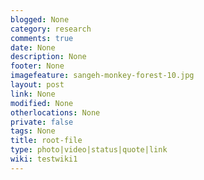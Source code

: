 ```yaml
---
blogged: None
category: research
comments: true
date: None
description: None
footer: None
imagefeature: sangeh-monkey-forest-10.jpg
layout: post
link: None
modified: None
otherlocations: None
private: false
tags: None
title: root-file
type: photo|video|status|quote|link
wiki: testwiki1
---
```

<!--summary-->